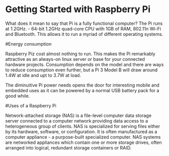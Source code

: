# Getting Started with Raspberry Pi 

What does it mean to say that Pi is a fully functional computer? The Pi runs at 1.2GHz. - 64-bit 1.2GHz quad-core CPU with 1GB of RAM, 802.11n Wi-Fi and Bluetooth. This allows it to run a myriad of different operating systems. 

#Energy consumption

Raspberry Piz cost almost nothing to run. This makes the Pi remarkably attractive as an always-on linux server or base for your connected hardware projects. Consumption depends on the model and there are ways to reduce consumption even further, but a Pi 3 Model B will draw around 1.4W at idle and upt to 3.7W at load. 

The diminuitive Pi power needs opens the door for interesting mobile and embedded uses as it can be powered by a normal USB battery pack for a good while. 

#Uses of a Raspberry Pi

Network-attached storage (NAS) is a file-level computer data storage server connected to a computer network providing data access to a heterogeneous group of clients. NAS is specialized for serving files either by its hardware, software, or configuration. It is often manufactured as a computer appliance - a purpose-built specialized computer. NAS systems are networked appliances which contain one or more storage drives, often arranged into logical, redundant storage containers or RAID. 